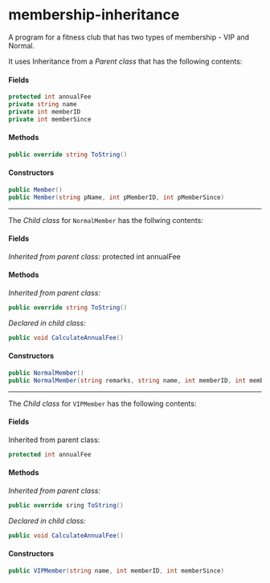 # membership-inheritance

A program for a fitness club that has two types of membership - VIP and Normal.

It uses Inheritance from a *Parent class* that has the following contents:

#### Fields
```C#
protected int annualFee
private string name
private int memberID
private int memberSince
```

#### Methods
```C#
public override string ToString()
```

#### Constructors
```C#
public Member()
public Member(string pName, int pMemberID, int pMemberSince)
```
-------------------------------------------------------------

The *Child class* for `NormalMember` has the follwing contents:

#### Fields
*Inherited from parent class:*
protected int annualFee

#### Methods
*Inherited from parent class:*
```C#
public override string ToString()
```

*Declared in child class:*
```C#
public void CalculateAnnualFee()
```

#### Constructors
```C#
public NormalMember()
public NormalMember(string remarks, string name, int memberID, int memberSince)
```
----------------------------------------------------------------

The *Child class* for `VIPMember` has the following contents:

#### Fields
Inherited from parent class:
```C#
protected int annualFee
```

#### Methods
*Inherited from parent class:*
```C#
public override sring ToString()
```

*Declared in child class:*
```C#
public void CalculateAnnualFee()
```

#### Constructors
```C#
public VIPMember(string name, int memberID, int memberSince)
```


